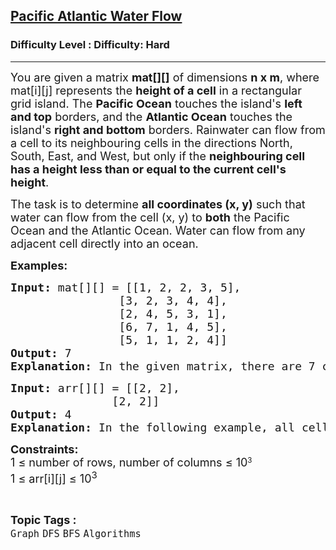 <h2><a href="https://www.geeksforgeeks.org/problems/pacific-atlantic-water-flow/1?page=8&sortBy=accuracy">Pacific Atlantic Water Flow</a></h2><h3>Difficulty Level : Difficulty: Hard</h3><hr><div class="problems_problem_content__Xm_eO"><p><span style="font-size: 18px;">You are given a matrix <strong>mat[][]</strong> of dimensions <strong>n x m</strong>, where mat[i][j] represents the <strong>height of a cell</strong> in a rectangular grid island. The <strong>Pacific Ocean</strong> touches the island's <strong>left and top</strong> borders, and the <strong>Atlantic Ocean</strong> touches the island's <strong>right and bottom</strong> borders. Rainwater can flow from a cell to its neighbouring cells in the directions North, South, East, and West, but only if the <strong>neighbouring cell has a height less than or equal to the current cell's height</strong>.</span></p>
<p><span style="font-size: 18px;">The task is to determine <strong>all coordinates (x, y)</strong> such that water can flow from the cell (x, y) to <strong>both</strong> the Pacific Ocean and the Atlantic Ocean. Water can flow from any adjacent cell directly into an ocean.</span></p>
<p><span style="font-size: 18px;"><strong>Examples:</strong></span></p>
<pre><span style="font-size: 18px;"><strong>Input: </strong>mat[][] = [[1, 2, 2, 3, 5],<br>                [3, 2, 3, 4, 4],<br>                [2, 4, 5, 3, 1],<br>                [6, 7, 1, 4, 5],<br>                [5, 1, 1, 2, 4]]
<strong>Output:</strong> 7
<strong>Explanation:</strong> </span><span style="font-size: 18px;">In the given matrix, there are 7 coordinates through which the water can flow to both the lakes. They are  (0, 4), (1, 3), (1, 4), (2, 2), (3, 0), (3, 1), and (4, 0).</span></pre>
<pre><span style="font-size: 18px;"><strong>Input: </strong>arr[][] = [[2, 2], <br>               [2, 2]]
<strong>Output:</strong> 4
<strong>Explanation:</strong> </span><span style="font-size: 18px;">In the following example, all cells allow water to flow to both the lakes.</span></pre>
<p><span style="font-size: 18px;"><strong>Constraints:</strong><br>1 ≤ number of rows,&nbsp;</span><span style="font-size: 18px;">number of columns</span><span style="font-size: 18px;">&nbsp;≤ 10</span><sup>3<br></sup><span style="font-size: 18px;">1 ≤ arr[i][j] ≤ 10<sup>3</sup>&nbsp;</span></p></div><br><p><span style=font-size:18px><strong>Topic Tags : </strong><br><code>Graph</code>&nbsp;<code>DFS</code>&nbsp;<code>BFS</code>&nbsp;<code>Algorithms</code>&nbsp;